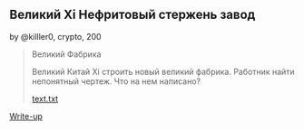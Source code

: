 ## Великий Xi Нефритовый стержень завод
by @killler0, crypto, 200

> Великий Фабрика
>
> Великий Китай Xi строить новый великий фабрика. Работник найти непонятный чертеж. Что на нем написано?
>
> [text.txt](text.txt)

[Write-up](WRITEUP.md)